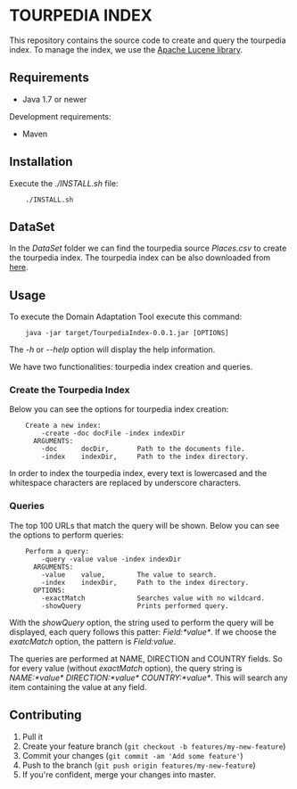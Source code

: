 
# TOURPEDIA INDEX

This repository contains the source code to create and query the tourpedia index. To manage the index, we use the <a href="http://lucene.apache.org/">Apache Lucene library</a>.

## Requirements

* Java 1.7 or newer

Development requirements:

* Maven

## Installation

Execute the *./INSTALL.sh* file:

        ./INSTALL.sh

## DataSet

In the *DataSet* folder we can find the tourpedia source *Places.csv* to create the tourpedia index.
The tourpedia index can be also downloaded from <a href="http://wafi.iit.cnr.it/openervm/outputs/Places.csv">here</a>.
            
## Usage

To execute the Domain Adaptation Tool execute this command:

```
    java -jar target/TourpediaIndex-0.0.1.jar [OPTIONS]
```
The *-h* or *--help* option will display the help information.

We have two functionalities: tourpedia index creation and queries.

### Create the Tourpedia Index

Below you can see the options for tourpedia index creation:

```
    Create a new index:
        -create -doc docFile -index indexDir
      ARGUMENTS:
        -doc      docDir,       Path to the documents file.
        -index    indexDir,     Path to the index directory.
```
In order to index the tourpedia index, every text is lowercased and the whitespace characters are replaced by underscore characters.

### Queries

The top 100 URLs that match the query will be shown.
Below you can see the options to perform queries:

```
    Perform a query:
        -query -value value -index indexDir
      ARGUMENTS:
        -value    value,        The value to search.
        -index    indexDir,     Path to the index directory.
      OPTIONS:
        -exactMatch             Searches value with no wildcard.
        -showQuery              Prints performed query.
```
With the *showQuery* option, the string used to perform the query will be displayed, each query follows this patter: *Field:\*value\**. If we choose the *exatcMatch* option, the pattern is *Field:value*.

The queries are performed at NAME, DIRECTION and COUNTRY fields. So for every value (without *exactMatch* option), the query string is <i>NAME:\*value\* DIRECTION:\*value\* COUNTRY:\*value\*</i>. This will search any item containing the value at any field.

## Contributing

1. Pull it
2. Create your feature branch (`git checkout -b features/my-new-feature`)
3. Commit your changes (`git commit -am 'Add some feature'`)
4. Push to the branch (`git push origin features/my-new-feature`)
5. If you're confident, merge your changes into master.

